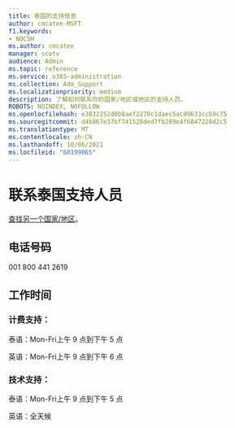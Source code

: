 ```yaml
---
title: 泰国的支持信息
author: cmcatee-MSFT
f1.keywords:
- NOCSH
ms.author: cmcatee
manager: scotv
audience: Admin
ms.topic: reference
ms.service: o365-administration
ms.collection: Adm_Support
ms.localizationpriority: medium
description: 了解如何联系你的国家/地区或地区的支持人员。
ROBOTS: NOINDEX, NOFOLLOW
ms.openlocfilehash: e3832252d0b8aef2270c1daec5ac99633ccb9c75
ms.sourcegitcommit: d4b867e37bf741528ded7fb289e4f6847228d2c5
ms.translationtype: MT
ms.contentlocale: zh-CN
ms.lasthandoff: 10/06/2021
ms.locfileid: "60199065"
---
```

# <a name="contact-support-for-thailand"></a>联系泰国支持人员

[查找另一个国家/地区](../../business-video/get-help-support.md)。

## <a name="phone-number"></a>电话号码
001 800 441 2619

## <a name="hours"></a>工作时间
### <a name="billing-support"></a>计费支持：

泰语：Mon-Fri上午 9 点到下午 5 点

英语：Mon-Fri上午 9 点到下午 6 点

### <a name="technical-support"></a>技术支持：

泰语：Mon-Fri上午 9 点到下午 5 点

英语：全天候
